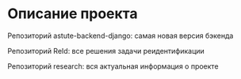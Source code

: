 # Описание проекта

Репозиторий astute-backend-django: самая новая версия бэкенда

Репозиторий ReId: все решения задачи реидентификации

Репозиторий research: вся актуальная информация о проекте
